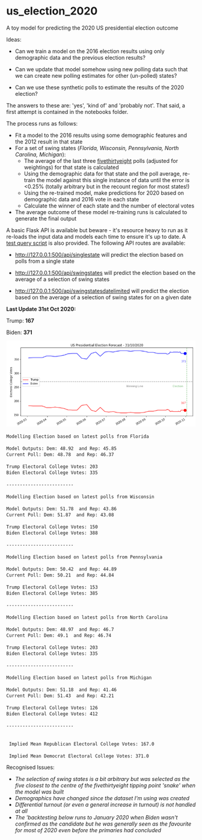 # us_election_2020
A toy model for predicting the 2020 US presidential election outcome

Ideas:

* Can we train a model on the 2016 election results using only demographic data and the previous election results?

* Can we update that model somehow using new polling data such that we can create new polling estimates for other (un-polled) states?

* Can we use these synthetic polls to estimate the results of the 2020 election?

The answers to these are: 'yes', 'kind of' and 'probably not'. That said, a first attempt is contained in the notebooks folder.

The process runs as follows:

* Fit a model to the 2016 results using some demographic features and the 2012 result in that state
* For a set of swing states (*Florida, Wisconsin, Pennsylvania, North Carolina, Michigan*):
  * The average of the last three [fivethirtyeight](https://projects.fivethirtyeight.com/2020-election-forecast/) polls (adjusted for weightings) for that state is calculated
  * Using the demographic data for that state and the poll average, re-train the model against this single instance of data until the error is <0.25% (totally arbitrary but in the recount region for most states!)
  * Using the re-trained model, make predictions for 2020 based on demographic data and 2016 vote in each state
  * Calculate the winner of each state and the number of electoral votes
* The average outcome of these model re-training runs is calculated to generate the final output

A basic Flask API is available but beware - it's resource heavy to run as it re-loads the input data and models each time to ensure it's up to date. A [test query script](https://github.com/nowaycomputer/us_election_2020/blob/main/app/test_query.py) is also provided. 
The following API routes are available: 

* http://127.0.0.1:500/api/singlestate will predict the election based on polls from a single state

* http://127.0.0.1:500/api/swingstates will predict the election based on the average of a selection of swing states

* http://127.0.0.1:500/api/swingstatesdatelimited will predict the election based on the average of a selection of swing states for on a given date

**Last Update 31st Oct 2020:** 

Trump: **167**

Biden: **371**

![alt text](https://github.com/nowaycomputer/us_election_2020/blob/main/img/311020.png)



```
Modelling Election based on latest polls from Florida

Model Outputs: Dem: 48.92  and Rep: 45.85
Current Poll: Dem: 48.78  and Rep: 46.37

Trump Electoral College Votes: 203
Biden Electoral College Votes: 335

-------------------------

Modelling Election based on latest polls from Wisconsin

Model Outputs: Dem: 51.78  and Rep: 43.86
Current Poll: Dem: 51.87  and Rep: 43.08

Trump Electoral College Votes: 150
Biden Electoral College Votes: 388

-------------------------

Modelling Election based on latest polls from Pennsylvania

Model Outputs: Dem: 50.42  and Rep: 44.89
Current Poll: Dem: 50.21  and Rep: 44.84

Trump Electoral College Votes: 153
Biden Electoral College Votes: 385

-------------------------

Modelling Election based on latest polls from North Carolina

Model Outputs: Dem: 48.97  and Rep: 46.7
Current Poll: Dem: 49.1  and Rep: 46.74

Trump Electoral College Votes: 203
Biden Electoral College Votes: 335

-------------------------

Modelling Election based on latest polls from Michigan

Model Outputs: Dem: 51.18  and Rep: 41.46
Current Poll: Dem: 51.43  and Rep: 42.21

Trump Electoral College Votes: 126
Biden Electoral College Votes: 412

-------------------------


 Implied Mean Republican Electoral College Votes: 167.0

 Implied Mean Democrat Electoral College Votes: 371.0
```

Recognised Issues:
* *The selection of swing states is a bit arbitrary but was selected as the five closest to the centre of the fivethirtyeight tipping point 'snake' when the model was built*
* *Demographics have changed since the dataset I'm using was created*
* *Differential turnout (or even a general increase in turnout) is not handled at all*
* *The 'backtesting below runs to January 2020 when Biden wasn't confirmed as the candidate but he was generally seen as the favourite for most of 2020 even before the primaries had concluded*

